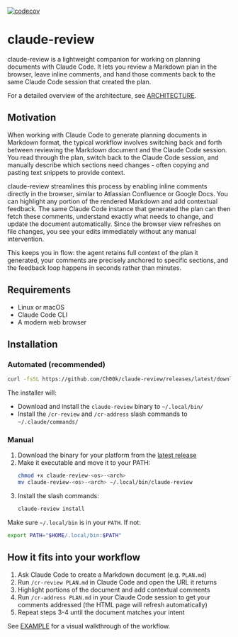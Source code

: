 [![codecov](https://codecov.io/gh/Ch00k/claude-review/graph/badge.svg?token=VFe48YCOtf)](https://codecov.io/gh/Ch00k/claude-review)

# claude-review

claude-review is a lightweight companion for working on planning documents with Claude Code. It lets you review a
Markdown plan in the browser, leave inline comments, and hand those comments back to the same Claude Code session that
created the plan.

For a detailed overview of the architecture, see [ARCHITECTURE](ARCHITECTURE.md).

## Motivation

When working with Claude Code to generate planning documents in Markdown format, the typical workflow involves switching
back and forth between reviewing the Markdown document and the Claude Code session. You read through the plan, switch
back to the Claude Code session, and manually describe which sections need changes - often copying and pasting text
snippets to provide context.

claude-review streamlines this process by enabling inline comments directly in the browser, similar to Atlassian
Confluence or Google Docs. You can highlight any portion of the rendered Markdown and add contextual feedback. The same
Claude Code instance that generated the plan can then fetch these comments, understand exactly what needs to change, and
update the document automatically. Since the browser view refreshes on file changes, you see your edits immediately
without any manual intervention.

This keeps you in flow: the agent retains full context of the plan it generated, your comments are precisely anchored to
specific sections, and the feedback loop happens in seconds rather than minutes.

## Requirements

- Linux or macOS
- Claude Code CLI
- A modern web browser

## Installation

### Automated (recommended)

```bash
curl -fsSL https://github.com/Ch00k/claude-review/releases/latest/download/install.sh | bash
```

The installer will:
- Download and install the `claude-review` binary to `~/.local/bin/`
- Install the `/cr-review` and `/cr-address` slash commands to `~/.claude/commands/`

### Manual

1. Download the binary for your platform from the [latest release](https://github.com/Ch00k/claude-review/releases/latest)
2. Make it executable and move it to your PATH:
   ```bash
   chmod +x claude-review-<os>-<arch>
   mv claude-review-<os>-<arch> ~/.local/bin/claude-review
   ```
3. Install the slash commands:
   ```bash
   claude-review install
   ```

Make sure `~/.local/bin` is in your `PATH`. If not:
```bash
export PATH="$HOME/.local/bin:$PATH"
```

## How it fits into your workflow
1. Ask Claude Code to create a Markdown document (e.g. `PLAN.md`)
2. Run `/cr-review PLAN.md` in Claude Code and open the URL it returns
3. Highlight portions of the document and add contextual comments
4. Run `/cr-address PLAN.md` in your Claude Code session to get your comments addressed (the HTML page will refresh
   automatically)
5. Repeat steps 3-4 until the document matches your intent

See [EXAMPLE](EXAMPLE.md) for a visual walkthrough of the workflow.
